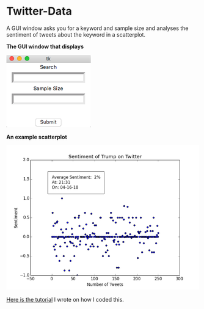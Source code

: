 # Twitter-Data
A GUI window asks you for a keyword and sample size and analyses the sentiment of tweets about the keyword in a scatterplot. 

**The GUI window that displays**

![](GUI2.png)

**An example scatterplot**

![](figure_2.png)

[Here is the tutorial](https://www.google.com) I wrote on how I coded this.
